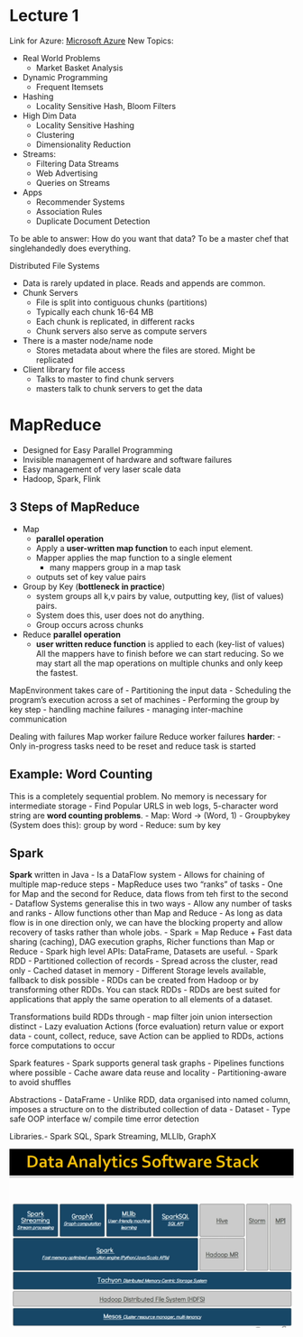 # Lecture 1 
Link for Azure: [Microsoft Azure](https://portal.azure.com/#create/hub)
New Topics:
- Real World Problems
	- Market Basket Analysis 
- Dynamic Programming
	- Frequent Itemsets
- Hashing
	- Locality Sensitive Hash, Bloom Filters
- High Dim Data
	- Locality Sensitive Hashing
	- Clustering
	- Dimensionality Reduction
- Streams:
	- Filtering Data Streams
	- Web Advertising
	- Queries on Streams
- Apps
	- Recommender Systems
	- Association Rules
	- Duplicate Document Detection

To be able to answer: How do you want that data? To be a master chef that singlehandedly does everything.

Distributed File Systems
- Data is rarely updated in place. Reads and appends are common.
- Chunk Servers
	- File is split into contiguous chunks (partitions)
	- Typically each chunk 16-64 MB
	- Each chunk is replicated, in different racks
	- Chunk servers also serve as compute servers
- There is a master node/name node
	- Stores metadata about where the files are stored. Might be replicated
- Client library for file access
	- Talks to master to find chunk servers
	- masters talk to chunk servers to get the data

# MapReduce
- Designed for Easy Parallel Programming
- Invisible management of hardware and software failures
- Easy management of very laser scale data
- Hadoop, Spark, Flink
	
## 3 Steps of MapReduce

- Map
	- **parallel operation**
	- Apply a **user-written map function** to each input element.
	- Mapper applies the map function to a single element
		- many mappers group in a map task
	- outputs set of key value pairs
- Group by Key (**bottleneck in practice**)
	- system groups all k,v pairs by value, outputting key, (list of values) pairs.
	- System does this, user does not do anything.
	- Group occurs across chunks
- Reduce **parallel operation**
	- **user written reduce function** is applied to each (key-list of values)
All the mappers have to finish before we can start reducing. So we may start all the map operations on multiple chunks and only keep the fastest.

MapEnvironment takes care of
	- Partitioning the input data
	- Scheduling the program’s execution across a set of machines
	- Performing the group by key step
	- handling machine failures
	- managing inter-machine communication

Dealing with failures
	Map worker failure
	Reduce worker failures **harder**:
		- Only in-progress tasks need to be reset and reduce task is started

## Example: Word Counting
This is a completely sequential problem. No memory is necessary for intermediate storage
	- Find Popular URLS in web logs, 5-character word string are **word counting problems**.
	- Map: Word -> (Word, 1)
	- Groupbykey (System does this): group by word
	- Reduce: sum by key

## Spark
**Spark** written in Java
	- Is a DataFlow system
	- Allows for chaining of multiple map-reduce steps
	- MapReduce uses two “ranks” of tasks
		- One for Map and the second for Reduce, data flows from teh first to the second
	- Dataflow Systems generalise this in two ways
		- Allow any number of tasks and ranks
		- Allow functions other than Map and Reduce
		- As long as data flow is in one direction only, we can have the blocking property and allow recovery of tasks rather than whole jobs.
	- Spark = Map Reduce + Fast data sharing (caching), DAG execution graphs, Richer functions than Map or Reduce
	- Spark high level APIs: DataFrame, Datasets are useful.
	- Spark RDD
		- Partitioned collection of records
		- Spread across the cluster, read only
		- Cached dataset in memory
			- Different Storage levels available, fallback to disk possible
		- RDDs can be created from Hadoop or by transforming other RDDs. You can stack RDDs
		- RDDs are best suited for applications that apply the same operation to all elements of a dataset.

Transformations build RDDs through 
	- map filter join union intersection distinct
	- Lazy evaluation
Actions (force evaluation) return value or export data
	- count, collect, reduce, save
Action can be applied to RDDs, actions force computations to occur

Spark features
	- Spark supports general task graphs
	- Pipelines functions where possible
	- Cache aware data reuse and locality
	- Partitioning-aware to avoid shuffles

Abstractions 
	- DataFrame - Unlike RDD, data organised into named column, imposes a structure on to the distributed collection of data
	- Dataset - Type safe OOP interface w/ compile time error detection

Libraries.- Spark SQL, Spark Streaming, MLLIb, GraphX

![Screenshot 2019-09-26 at 11.39.59 AM.png](resources/BEBE7E58836667ED9862365C7531BB3B.png)